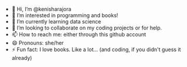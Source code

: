 - 👋 Hi, I’m @kenisharajora
- 👀 I’m interested in programming and books!
- 🌱 I’m currently learning data science
- 💞️ I’m looking to collaborate on my coding projects or for help. 
- 📫 How to reach me: either through this github account 
- 😄 Pronouns: she/her
- ⚡ Fun fact: I love books. Like a lot... (and coding, if you didn't guess it already)

<!---
kenisharajora/kenisharajora is a ✨ special ✨ repository because its `README.md` (this file) appears on your GitHub profile.
You can click the Preview link to take a look at your changes.
--->
